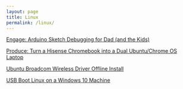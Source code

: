 ```yaml
---
layout: page
title: Linux
permalink: /linux/
---
```

[Engage: Arduino Sketch Debugging for Dad (and the Kids)](http://metroize.com/arduino-sketch-debugging-for-dad-and-kids/)

[Produce: Turn a Hisense Chromebook into a Dual Ubuntu/Chrome OS Laptop](http://metroize.com/ubuntu-linux-chromebook-crouton-hisense/)

[Ubuntu Broadcom Wireless Driver Offline Install](http://metroize.com/ubuntu-broadcom-wireless-driver-offline-install/)

[USB Boot Linux on a Windows 10 Machine](http://metroize.com/usb-boot-linux-on-a-windows-10-machine/)
